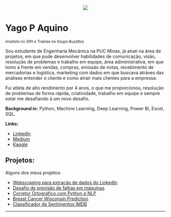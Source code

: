 <p align="center">
  <img src="https://raw.githubusercontent.com/carlosfab/template_portfolio/master/banner.png" >
</p>

# Yago P Aquino
<sub>*Analista no SPA* e Trainee no Grupo Buzattos</sub>

Sou estudante de Engenharia Mecânica na PUC Minas, já atuei na área de projetos, em que pude desenvolver habilidades de comunicação, visão, resolução de problemas e trabalho em equipe, área adiministrativa, em que tomo a frente em vendas, compras, emissão de notas, recebimento de mercadorias e logística, marketing com dados em que buscava atráves das análises entender o cliente e como atrair mais clientes para a empressa.

Fui atleta de alto rendimento por 4 anos, o que me proporcionou, resolução de problemas de forma rápida, criatividade, trabalho em equipe e sempre estar me desafiando á um novo desafio.

**Background in:** Python, Machine Learning, Deep Learning, Power BI, Excel, SQL.

**Links:**
* [LinkedIn](https://www.linkedin.com/in/yago-pacheco-de-aquino-958881183)
* [Medium](https://medium.com/@yagopacheco.34)
* [Kaggle](https://www.kaggle.com/yagopachecodeaquino)


## Projetos:
Alguns dos meus projetos:

* [Webscraping para extração de dados do LinkedIn](https://bityli.com/eWHjx)
* [Desafio de previsão de falhas em máquinas](encurtador.com.br/fjwzA)
* [Corretor Ortográfico com Python e NLP](encurtador.com.br/fBJWY)
* [Breast Cancer Wisconsin Prediction](https://bityli.com/gqTpq)
* [Classificador de Sentimentos IMDB](https://bityli.com/9SObI)
---





